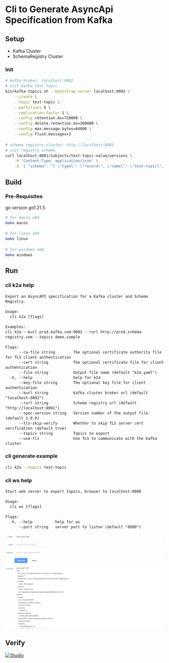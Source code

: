 # Cli to Generate AsyncApi Specification from Kafka

## Setup
- Kafka Cluster
- SchemaRegistry Cluster

### Init
```bash
# kafka broker: localhost:9092
# init kafka test topic
bin/kafka-topics.sh --bootstrap-server localhost:9092 \
    --create \
    --topic test-topic \
    --partitions 5 \
    --replication-factor 1 \
    --config retention.ms=720000 \
    --config delete.retention.ms=360000 \
    --config max.message.bytes=64000 \
    --config flush.messages=1

# schema registry cluster: http://localhost:8081
# init registry schema
curl localhost:8081/subjects/test-topic-value/versions \
    -H 'Content-Type: application/json' \
    -d '{ "schema": "{ \"type\": \"record\", \"name\": \"test-topic\", \"fields\": [ { \"type\": \"string\", \"name\": \"field1\" }, { \"type\": \"int\", \"name\": \"field2\", \"default\": 0}] }", "schemaType": "AVRO"}'    
```

## Build

### Pre-Requisites
go version go1.21.5


```bash
# for macos x64
make macos

# for linux x64
make linux

# for windows x64
make windows
```

## Run

### cli k2a help
```
Export an AsyncAPI specification for a Kafka cluster and Schema Registry.

Usage:
  cli k2a [flags]

Examples:
cli k2a --kurl prod.kafka.com:9092 --rurl http://prod.schema-registry.com --topics demo,sample

Flags:
      --ca-file string        The optional certificate authority file for TLS client authentication
      --cert string           The optional certificate file for client authentication
      --file string           Output file name (default "k2a.yaml")
  -h, --help                  help for k2a
      --key-file string       The optional key file for client authentication
      --kurl string           Kafka cluster broker url (default "localhost:9092")
      --rurl string           Schema registry url (default "http://localhost:8081")
      --spec-version string   Version number of the output file. (default 1.0.0)
      --tls-skip-verify       Whether to skip TLS server cert verification (default true)
      --topics string         Topics to export
      --use-tls               Use TLS to communicate with the kafka cluster

```

### cli generate example
```bash
cli k2a --topics test-topic

```

### cli ws help
```
Start web server to export topics, browser to localhost:8080

Usage:
  cli ws [flags]

Flags:
  -h, --help          help for ws
      --port string   server port to listen (default "8080")
```

![ws](docs/ws.jpg)


## Verify
[![Studio](https://studio.asyncapi.com/img/logo-studio.svg)](https://studio.asyncapi.com/)